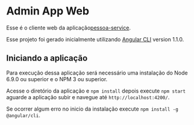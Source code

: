 # Admin App Web

Esse é o cliente web da aplicação[pessoa-service](https://github.com/diegosilva13/projeto-admin-pessoa/tree/master/pessoa-service).

Esse projeto foi gerado inicialmente utilizando [Angular CLI](https://github.com/angular/angular-cli) version 1.1.0.

## Iniciando a aplicação

Para execução dessa aplicação será necessário uma instalação do Node 6.9.0 ou superior e o NPM 3 ou superior.

Acesse o diretório da aplicação e `npm install` depois execute `npm start` aguarde a aplicação subir e navegue até `http://localhost:4200/`. 

Se ocorrer algum erro no inicio da instalação execute `npm install -g @angular/cli`.
